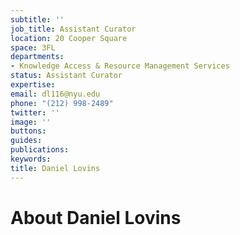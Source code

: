 ```yaml
---
subtitle: ''
job_title: Assistant Curator
location: 20 Cooper Square
space: 3FL
departments:
- Knowledge Access & Resource Management Services
status: Assistant Curator
expertise: 
email: dl116@nyu.edu
phone: "(212) 998-2489"
twitter: ''
image: ''
buttons: 
guides: 
publications: 
keywords: 
title: Daniel Lovins
---
```


# About Daniel Lovins